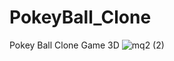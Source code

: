 # PokeyBall_Clone
Pokey Ball Clone Game 3D
![mq2 (2)](https://user-images.githubusercontent.com/85257891/147858940-695ab924-e752-455c-bc0f-14380c8c3f50.jpg)
